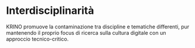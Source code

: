 # Interdisciplinarità

KRINO promuove la contaminazione tra discipline e tematiche differenti, pur mantenendo il proprio focus di ricerca sulla cultura digitale con un approccio tecnico-critico.
